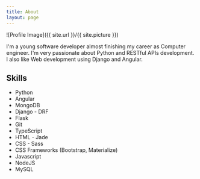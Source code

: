 ```yaml
---
title: About
layout: page
---
```

![Profile Image]({{ site.url }}/{{ site.picture }})

<p>I'm a young software developer almost finishing my career as Computer engineer. 
I'm very passionate about Python and RESTful APIs development. 
I also like Web development using Django and Angular.</p>

<h2>Skills</h2>

<ul class="skill-list">
    <li>Python</li>
    <li>Angular</li>
    <li>MongoDB</li>
    <li>Django - DRF</li>
    <li>Flask</li>
    <li>Git</li>
    <li>TypeScript</li>
    <li>HTML - Jade</li>
    <li>CSS - Sass</li>
    <li>CSS Frameworks (Bootstrap, Materialize)</li>
    <li>Javascript</li>
    <li>NodeJS</li>
    <li>MySQL</li>
</ul>
